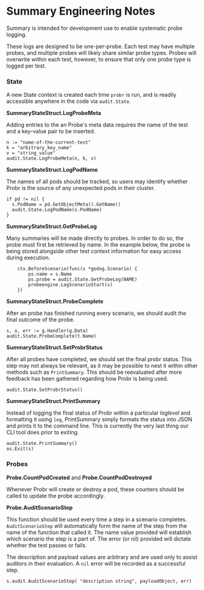 # Summary Engineering Notes

Summary is intended for development use to enable systematic probe logging.

These logs are designed to be one-per-probe. Each test may have multiple probes, and multiple probes will likely share similar probe types. Probes will overwrite _within_ each test, however, to ensure that only one probe type is logged per test.

### State

A new State context is created each time `probr` is run, and is readily accessible anywhere in the code via `audit.State`.


**SummaryStateStruct.LogProbeMeta**

Adding entries to the an Probe's meta data requires the name of the test and a key-value pair to be inserted. 

```
n := "name-of-the-current-test"
k = "arbitrary_key_name"
v = "string_value"
audit.State.LogProbeMeta(n, k, v)
```

**SummaryStateStruct.LogPodName**

The names of all pods should be tracked, so users may identify whether Probr is the source of any unexpected pods in their cluster.

```
if pd != nil {
  s.PodName = pd.GetObjectMeta().GetName()
  audit.State.LogPodName(s.PodName)
}
```

**SummaryStateStruct.GetProbeLog**

Many summaries will be made directly to probes. In order to do so, the probe must first be retrieved by name. In the example below, the probe is being stored alongside other test context information for easy access during execution.

```
	ctx.BeforeScenario(func(s *godog.Scenario) {
		ps.name = s.Name
		ps.probe = audit.State.GetProbeLog(NAME)
		probeengine.LogScenarioStart(s)
	})
```

**SummaryStateStruct.ProbeComplete**

After an probe has finished running every scenario, we should audit the final outcome of the probe.

```
s, o, err := g.Handler(g.Data)
audit.State.ProbeComplete(t.Name)
```

**SummaryStateStruct.SetProbrStatus**

After all probes have completed, we should set the final probr status. This step may not always be relevant, as it may be possible to nest it within other methods such as `PrintSummary`. This should be reevaluated after more feedback has been gathered regarding how Probr is being used.

```
audit.State.SetProbrStatus()
```

**SummaryStateStruct.PrintSummary**

Instead of logging the final status of Probr within a particular _loglevel_ and formatting it using `log`, PrintSummary simply formats the status into JSON and prints it to the command line. This is currently the very last thing our CLI tool does prior to exiting.

```
audit.State.PrintSummary()
os.Exit(s)
```

### Probes

**Probe.CountPodCreated** and **Probe.CountPodDestroyed**

Whenever Probr will create or destroy a pod, these counters should be called to update the probe accordingly.

**Probe.AuditScenarioStep**

This function should be used every time a step in a scenario completes. `AuditScenarioStep` will automatically form the name of the step from the name of the function that called it. The name value provided will establish which scenario the step is a part of. The error (or nil) provided will dictate whether the test passes or fails.

The description and payload values are arbitrary and are used only to assist auditors in their evaluation. A `nil` error will be recorded as a successful step.

```
s.audit.AuditScenarioStep( "description string", payloadObject, err) 
```
